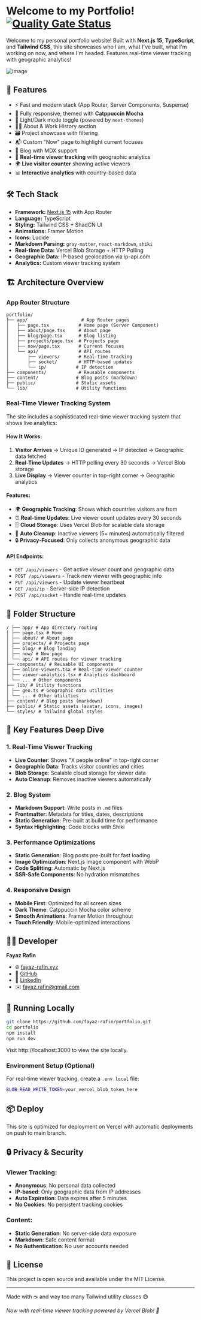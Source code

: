 # Welcome to my Portfolio! [![Quality Gate Status](https://sonarcloud.io/api/project_badges/measure?project=fayaz-rafin_my-blog&metric=alert_status)](https://sonarcloud.io/summary/new_code?id=fayaz-rafin_my-blog)

Welcome to my personal portfolio website! Built with **Next.js 15**, **TypeScript**, and **Tailwind CSS**, this site showcases who I am, what I've built, what I'm working on now, and where I'm headed. Features real-time viewer tracking with geographic analytics!

![image](https://github.com/user-attachments/assets/0afc54e8-36ba-49b0-b746-a40974e0710b)

## 🚀 Features

- ⚡ Fast and modern stack (App Router, Server Components, Suspense)
- 🎨 Fully responsive, themed with **Catppuccin Mocha**
- 🌙 Light/Dark mode toggle (powered by `next-themes`)
- 🧑‍💻 About & Work History section
- 🗃️ Project showcase with filtering
- 📬 Custom "Now" page to highlight current focuses
- 📝 Blog with MDX support
- 👥 **Real-time viewer tracking** with geographic analytics
- 🌍 **Live visitor counter** showing active viewers
- 📊 **Interactive analytics** with country-based data

## 🛠 Tech Stack

- **Framework:** [Next.js 15](https://nextjs.org/) with App Router
- **Language:** TypeScript
- **Styling:** Tailwind CSS + ShadCN UI
- **Animations:** Framer Motion
- **Icons:** Lucide
- **Markdown Parsing:** `gray-matter`, `react-markdown`, `shiki`
- **Real-time Data:** Vercel Blob Storage + HTTP Polling
- **Geographic Data:** IP-based geolocation via ip-api.com
- **Analytics:** Custom viewer tracking system

## 🏗️ Architecture Overview

### **App Router Structure**
```
portfolio/
├── app/                    # App Router pages
│   ├── page.tsx           # Home page (Server Component)
│   ├── about/page.tsx     # About page
│   ├── blog/page.tsx      # Blog listing
│   ├── projects/page.tsx  # Projects page
│   ├── now/page.tsx       # Current focuses
│   └── api/               # API routes
│       ├── viewers/       # Real-time tracking
│       ├── socket/        # HTTP-based updates
│       └── ip/           # IP detection
├── components/            # Reusable components
├── content/              # Blog posts (markdown)
├── public/               # Static assets
└── lib/                  # Utility functions
```

### **Real-Time Viewer Tracking System**

The site includes a sophisticated real-time viewer tracking system that shows live analytics:

#### **How It Works:**
1. **Visitor Arrives** → Unique ID generated → IP detected → Geographic data fetched
2. **Real-Time Updates** → HTTP polling every 30 seconds → Vercel Blob storage
3. **Live Display** → Viewer counter in top-right corner → Geographic analytics

#### **Features:**
- 🌍 **Geographic Tracking**: Shows which countries visitors are from
- ⏰ **Real-time Updates**: Live viewer count updates every 30 seconds
- 🗄️ **Cloud Storage**: Uses Vercel Blob for scalable data storage
- 🧹 **Auto Cleanup**: Inactive viewers (5+ minutes) automatically filtered
- 🔒 **Privacy-Focused**: Only collects anonymous geographic data

#### **API Endpoints:**
- `GET /api/viewers` - Get active viewer count and geographic data
- `POST /api/viewers` - Track new viewer with geographic info
- `PUT /api/viewers` - Update viewer heartbeat
- `GET /api/ip` - Server-side IP detection
- `POST /api/socket` - Handle real-time updates

## 📁 Folder Structure
```
/ ├── app/ # App directory routing
│ ├── page.tsx # Home
│ ├── about/ # About page
│ ├── projects/ # Projects page
│ ├── blog/ # Blog landing
│ ├── now/ # Now page
│ └── api/ # API routes for viewer tracking
├── components/ # Reusable UI components
│ ├── online-viewers.tsx # Real-time viewer counter
│ ├── viewer-analytics.tsx # Analytics dashboard
│ └── ... # Other components
├── lib/ # Utility functions
│ ├── geo.ts # Geographic data utilities
│ └── ... # Other utilities
├── content/ # Blog posts (markdown)
├── public/ # Static assets (avatar, icons, images)
└── styles/ # Tailwind global styles
```

## 🎯 Key Features Deep Dive

### **1. Real-Time Viewer Tracking**
- **Live Counter**: Shows "X people online" in top-right corner
- **Geographic Data**: Tracks visitor countries and cities
- **Blob Storage**: Scalable cloud storage for viewer data
- **Auto Cleanup**: Removes inactive viewers automatically

### **2. Blog System**
- **Markdown Support**: Write posts in `.md` files
- **Frontmatter**: Metadata for titles, dates, descriptions
- **Static Generation**: Pre-built at build time for performance
- **Syntax Highlighting**: Code blocks with Shiki

### **3. Performance Optimizations**
- **Static Generation**: Blog posts pre-built for fast loading
- **Image Optimization**: Next.js Image component with WebP
- **Code Splitting**: Automatic by Next.js
- **SSR-Safe Components**: No hydration mismatches

### **4. Responsive Design**
- **Mobile First**: Optimized for all screen sizes
- **Dark Theme**: Catppuccin Mocha color scheme
- **Smooth Animations**: Framer Motion throughout
- **Touch Friendly**: Mobile-optimized interactions

## 🧑‍💻 Developer

**Fayaz Rafin**

- 🌐 [fayaz-rafin.xyz](https://fayazrafin.xyz)
- 🐙 [GitHub](https://github.com/fayaz-rafin)
- 💼 [LinkedIn](https://linkedin.com/in/fayazrafin)
- ✉️ fayaz.rafin@gmail.com

## 🧪 Running Locally

```bash
git clone https://github.com/fayaz-rafin/portfolio.git
cd portfolio
npm install
npm run dev
```
Visit http://localhost:3000 to view the site locally.

### **Environment Setup (Optional)**
For real-time viewer tracking, create a `.env.local` file:
```bash
BLOB_READ_WRITE_TOKEN=your_vercel_blob_token_here
```

## 📦 Deploy
This site is optimized for deployment on Vercel with automatic deployments on push to main branch.

## 🔒 Privacy & Security

### **Viewer Tracking:**
- **Anonymous**: No personal data collected
- **IP-based**: Only geographic data from IP addresses
- **Auto Expiration**: Data expires after 5 minutes
- **No Cookies**: No persistent tracking cookies

### **Content:**
- **Static Generation**: No server-side data exposure
- **Markdown**: Safe content format
- **No Authentication**: No user accounts needed

## 📄 License
This project is open source and available under the MIT License.

---

Made with ☕ and way too many Tailwind utility classes 😅

*Now with real-time viewer tracking powered by Vercel Blob! 🌟*
